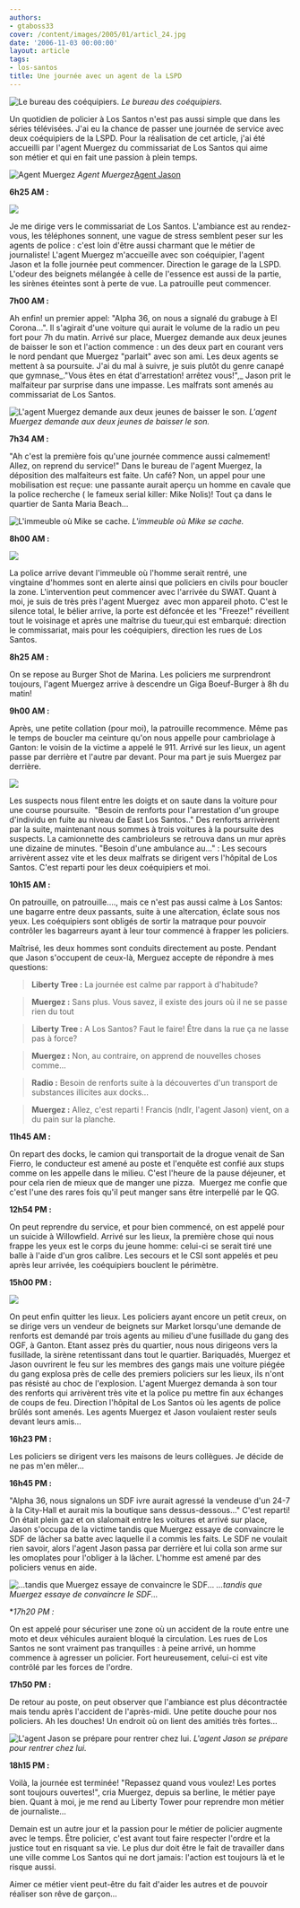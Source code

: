 ```yaml
---
authors:
- gtaboss33
cover: /content/images/2005/01/articl_24.jpg
date: '2006-11-03 00:00:00'
layout: article
tags:
- los-santos
title: Une journée avec un agent de la LSPD
---
```



![Le bureau des coéquipiers.](/content/images/2005/01/articl_24-2.jpg)
_Le bureau des coéquipiers._

Un quotidien de policier à Los Santos n'est pas aussi simple que dans les séries télévisées. J'ai&nbsp;eu la chance de&nbsp;passer une journée de service avec deux coéquipiers de la LSPD. Pour la réalisation de cet article,&nbsp;j'ai été accueilli par&nbsp;l'agent Muergez du commissariat de Los Santos&nbsp;qui aime son&nbsp;métier et&nbsp;qui en&nbsp;fait une passion à plein temps.

![Agent Muergez](/content/images/2005/01/articl_24.jpg)
_Agent Muergez_[Agent Jason](/content/images/2005/01/articl_24-4.jpg)

**6h25 AM :**

![](/content/images/2005/01/article_24-6.jpg)

Je me dirige&nbsp;vers le&nbsp;commissariat de Los Santos. L'ambiance est au rendez-vous, les téléphones sonnent, une vague de stress semblent peser sur les agents de police : c'est loin d'être aussi charmant que le métier de journaliste! L'agent Muergez m'accueille avec son coéquipier, l'agent Jason&nbsp;et&nbsp;la folle journée peut commencer. Direction le garage de la LSPD. L'odeur des beignets&nbsp;mélangée à celle de&nbsp;l'essence est aussi de la partie, les sirènes éteintes sont à perte de vue. La patrouille peut&nbsp;commencer.

**7h00 AM :**

Ah enfin! un premier appel: "Alpha 36, on nous a signalé du grabuge à El Corona...". Il s'agirait d'une voiture qui aurait le volume de la radio un peu fort pour 7h du matin. Arrivé sur place, Muergez demande aux&nbsp;deux jeunes de baisser le son et l'action commence : un des&nbsp;deux part en courant vers le nord pendant que Muergez "parlait" avec&nbsp;son ami.&nbsp;Les deux agents se mettent à sa poursuite. J'ai du mal à suivre, je suis plutôt du genre canapé que gymnase\_."Vous êtes en état d'arrestation! arrêtez vous!",\_ Jason prit le malfaiteur&nbsp;par surprise dans une impasse.&nbsp;Les malfrats sont amenés au commissariat de Los Santos.

![L'agent Muergez demande aux deux jeunes de baisser le son.](/content/images/2005/01/articl_24-11.jpg)
_L'agent Muergez demande aux deux jeunes de baisser le son._

**7h34 AM :**

"Ah c'est la première fois qu'une journée commence aussi calmement! Allez, on reprend du service!" Dans le bureau de l'agent Muergez, la déposition des malfaiteurs est faite. Un café? Non,&nbsp;un appel pour une mobilisation est reçue: une passante aurait aperçu un homme en cavale que la police recherche ( le fameux serial killer: Mike Nolis)! Tout ça dans le quartier de Santa Maria Beach...

![L'immeuble où Mike se cache.](/content/images/2005/01/articl_24-7.jpg)
_L'immeuble où Mike se cache._

**8h00 AM :**

![](/content/images/2005/01/articl_24-10.jpg)

La&nbsp;police arrive devant l'immeuble où l'homme serait rentré, une vingtaine&nbsp;d'hommes sont en alerte ainsi que policiers en civils pour boucler la zone. L'intervention peut commencer avec l'arrivée du SWAT. Quant à moi, je suis de très près l'agent Muergez&nbsp; avec mon appareil photo. C'est le silence total, le bélier arrive, la porte est défoncée et les "Freeze!" réveillent tout le voisinage et après une maîtrise du tueur,qui est embarqué: direction le commissariat, mais pour les coéquipiers, direction les rues de Los Santos.

**8h25 AM :**

On se repose au Burger Shot de Marina. Les&nbsp;policiers me surprendront toujours, l'agent Muergez arrive à descendre un Giga Boeuf-Burger&nbsp;à 8h du matin!

**9h00 AM :**

Après, une petite collation (pour moi), la patrouille recommence. Même pas le temps de boucler ma ceinture qu'on nous appelle pour cambriolage à Ganton: le voisin de la victime a appelé le 911. Arrivé sur les lieux, un agent passe par derrière et l'autre par devant.&nbsp;Pour ma part je suis&nbsp;Muergez par derrière.

![](/content/images/2005/01/articl_24-3.jpg)

Les suspects nous filent&nbsp;entre les doigts et on saute dans la voiture pour une course poursuite.&nbsp; "Besoin de renforts pour l'arrestation d'un groupe d'individu en fuite au niveau de East Los Santos.."&nbsp;Des renforts&nbsp;arrivèrent par la suite, maintenant nous sommes à trois voitures à la poursuite des suspects. La camionnette des cambrioleurs se retrouva dans un mur après une dizaine de minutes. "Besoin d'une ambulance au..." : Les secours arrivèrent assez vite et les deux malfrats se dirigent vers l'hôpital de Los Santos. C'est reparti pour les deux coéquipiers et moi.

**10h15 AM :**

On patrouille, on patrouille...., mais ce n'est pas aussi calme à Los Santos: une bagarre entre deux passants, suite à une altercation, éclate sous nos yeux. Les coéquipiers sont obligés de sortir la matraque pour pouvoir contrôler les bagarreurs ayant&nbsp;à leur tour commencé à frapper les policiers.

Maîtrisé, les deux hommes sont conduits directement au poste. Pendant que Jason&nbsp;s'occupent de ceux-là, Merguez&nbsp;accepte de répondre à mes questions:

> **Liberty Tree :** La journée est calme par rapport à d'habitude?

> **Muergez :** Sans plus. Vous savez, il existe des jours où il ne se passe rien du tout

> **Liberty Tree :** A Los Santos? Faut le faire! Être dans la rue ça ne lasse pas à force?

> **Muergez :** Non, au contraire, on apprend de nouvelles choses comme...

> **Radio :** Besoin de renforts suite à la découvertes d'un transport de substances illicites aux docks...

> **Muergez :** Allez, c'est reparti !&nbsp;Francis (ndlr, l'agent Jason) vient, on a du&nbsp;pain sur la planche.

**11h45 AM :**

On repart des docks, le camion qui transportait de la drogue venait de San Fierro, le conducteur est amené au&nbsp;poste et l'enquête est confié aux stups comme on les appelle dans le milieu. C'est l'heure de la pause déjeuner, et pour cela rien de mieux que de manger une pizza.&nbsp; Muergez me confie que c'est l'une des rares fois qu'il peut manger sans être&nbsp;interpellé par le QG.

**12h54 PM :**

On peut reprendre du service, et pour bien commencé, on est appelé pour un suicide à Willowfield. Arrivé sur les lieux, la première chose qui nous frappe les yeux est le corps du jeune homme: celui-ci se serait tiré une balle à&nbsp;l'aide d'un gros calibre. Les secours et le CSI sont appelés et peu après leur arrivée, les coéquipiers bouclent le périmètre.

**15h00 PM :**

![](/content/images/2005/01/articl_24-12.jpg)

On peut enfin quitter les lieux. Les policiers ayant encore un petit creux, on se dirige vers un vendeur de beignets sur Market lorsqu'une demande de renforts est demandé par&nbsp;trois agents au milieu d'une fusillade du gang des OGF, à&nbsp;Ganton. Etant assez près du quartier, nous nous dirigeons vers la fusillade, la sirène retentissant dans tout le quartier. Bariquadés, Muergez et Jason ouvrirent le feu sur les membres des gangs mais une voiture piégée du gang explosa près de celle des premiers policiers sur les lieux, ils n'ont pas résisté au choc de l'explosion. L'agent Muergez demanda&nbsp;à son tour des renforts qui arrivèrent très vite et la police pu mettre fin aux échanges de coups de feu. Direction l'hôpital de Los Santos où les agents de police brûlés sont amenés. Les agents Muergez et Jason voulaient rester seuls devant leurs amis...

**16h23 PM :**

Les policiers se dirigent vers les maisons de leurs collègues. Je décide de ne pas m'en mêler...

**16h45 PM :**

"Alpha 36, nous signalons un SDF ivre aurait agressé la vendeuse d'un 24-7 à la City-Hall et aurait mis la boutique sans dessus-dessous..." C'est reparti! On était plein gaz et on slalomait entre les voitures et arrivé sur place, Jason s'occupa de la victime tandis que Muergez essaye de convaincre le SDF&nbsp;de lâcher sa batte avec laquelle il a commis les faits. Le SDF ne voulait rien savoir, alors l'agent Jason passa par derrière et lui colla son arme sur les omoplates pour l'obliger à la lâcher. L'homme est amené par&nbsp;des policiers venus en aide.

![...tandis que Muergez essaye de convaincre le SDF...](/content/images/2005/01/article_24-13.jpg)
_...tandis que Muergez essaye de convaincre le SDF..._

\*_17h20 PM :_

On est appelé pour sécuriser une zone où un accident de la route entre une moto et deux véhicules auraient bloqué la circulation. Les rues de Los Santos ne sont vraiment pas tranquilles : à peine arrivé, un homme commence à agresser un policier. Fort heureusement, celui-ci est vite contrôlé par les forces de l'ordre.

**17h50 PM :**

De retour au poste, on peut observer que l'ambiance est plus décontractée mais tendu après l'accident de l'après-midi. Une petite douche pour nos policiers. Ah les douches! Un endroit où&nbsp;on lient des amitiés très fortes...

![L'agent Jason se prépare pour rentrer chez lui.](/content/images/2005/01/articl_24-5.jpg)
_L'agent Jason se prépare pour rentrer chez lui._

**18h15 PM :**

Voilà, la journée est terminée! "Repassez quand vous voulez! Les portes sont toujours ouvertes!", cria Muergez, depuis sa berline, le métier paye bien. Quant à moi, je me rend au Liberty Tower pour reprendre mon métier de journaliste...

Demain est un autre jour et la passion pour le métier de policier augmente avec le temps. Être policier, c'est avant tout faire respecter l'ordre et la justice tout en risquant sa vie. Le plus dur doit être le fait de travailler dans une ville comme Los Santos qui ne dort jamais: l'action est toujours là et le risque aussi.

Aimer ce métier vient peut-être du fait d'aider les autres et de pouvoir réaliser son rêve de garçon...